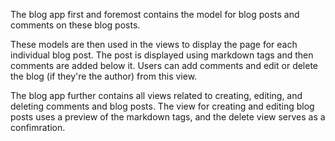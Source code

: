 The blog app first and foremost contains the model for blog posts and comments on these blog posts.

These models are then used in the views to display the page for each individual blog post. The post is displayed using markdown tags and then comments are added below it. Users can add comments and edit or delete the blog (if they're the author) from this view.

The blog app further contains all views related to creating, editing, and deleting comments and blog posts. The view for creating and editing blog posts uses a preview of the markdown tags, and the delete view serves as a confimration.
